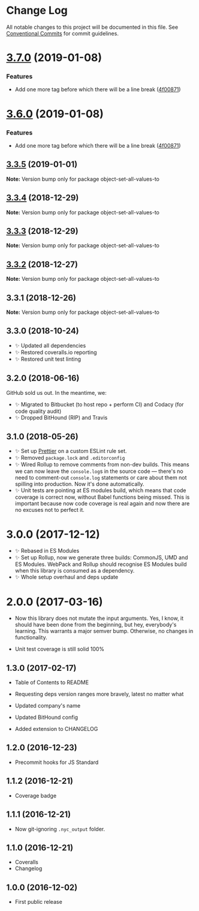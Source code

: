 # Change Log

All notable changes to this project will be documented in this file.
See [Conventional Commits](https://conventionalcommits.org) for commit guidelines.

# [3.7.0](https://bitbucket.org/codsen/codsen/src/master/packages/object-set-all-values-to/compare/object-set-all-values-to@3.3.5...object-set-all-values-to@3.7.0) (2019-01-08)

### Features

- Add one more tag before which there will be a line break ([4f00871](https://bitbucket.org/codsen/codsen/src/master/packages/object-set-all-values-to/commits/4f00871))

# [3.6.0](https://bitbucket.org/codsen/codsen/src/master/packages/object-set-all-values-to/compare/object-set-all-values-to@3.3.5...object-set-all-values-to@3.6.0) (2019-01-08)

### Features

- Add one more tag before which there will be a line break ([4f00871](https://bitbucket.org/codsen/codsen/src/master/packages/object-set-all-values-to/commits/4f00871))

## [3.3.5](https://bitbucket.org/codsen/codsen/src/master/packages/object-set-all-values-to/compare/object-set-all-values-to@3.3.4...object-set-all-values-to@3.3.5) (2019-01-01)

**Note:** Version bump only for package object-set-all-values-to

## [3.3.4](https://bitbucket.org/codsen/codsen/src/master/packages/object-set-all-values-to/compare/object-set-all-values-to@3.3.3...object-set-all-values-to@3.3.4) (2018-12-29)

**Note:** Version bump only for package object-set-all-values-to

## [3.3.3](https://bitbucket.org/codsen/codsen/src/master/packages/object-set-all-values-to/compare/object-set-all-values-to@3.3.2...object-set-all-values-to@3.3.3) (2018-12-29)

**Note:** Version bump only for package object-set-all-values-to

## [3.3.2](https://bitbucket.org/codsen/codsen/src/master/packages/object-set-all-values-to/compare/object-set-all-values-to@3.3.1...object-set-all-values-to@3.3.2) (2018-12-27)

**Note:** Version bump only for package object-set-all-values-to

## 3.3.1 (2018-12-26)

**Note:** Version bump only for package object-set-all-values-to

## 3.3.0 (2018-10-24)

- ✨ Updated all dependencies
- ✨ Restored coveralls.io reporting
- ✨ Restored unit test linting

## 3.2.0 (2018-06-16)

GitHub sold us out. In the meantime, we:

- ✨ Migrated to Bitbucket (to host repo + perform CI) and Codacy (for code quality audit)
- ✨ Dropped BitHound (RIP) and Travis

## 3.1.0 (2018-05-26)

- ✨ Set up [Prettier](https://prettier.io) on a custom ESLint rule set.
- ✨ Removed `package.lock` and `.editorconfig`
- ✨ Wired Rollup to remove comments from non-dev builds. This means we can now leave the `console.log`s in the source code — there's no need to comment-out `console.log` statements or care about them not spilling into production. Now it's done automatically.
- ✨ Unit tests are pointing at ES modules build, which means that code coverage is correct now, without Babel functions being missed. This is important because now code coverage is real again and now there are no excuses not to perfect it.

# 3.0.0 (2017-12-12)

- ✨ Rebased in ES Modules
- ✨ Set up Rollup, now we generate three builds: CommonJS, UMD and ES Modules. WebPack and Rollup should recognise ES Modules build when this library is consumed as a dependency.
- ✨ Whole setup overhaul and deps update

# 2.0.0 (2017-03-16)

- Now this library does not mutate the input arguments. Yes, I know, it should have been done from the beginning, but hey, everybody's learning. This warrants a major semver bump. Otherwise, no changes in functionality.

- Unit test coverage is still solid 100%

## 1.3.0 (2017-02-17)

- Table of Contents to README

- Requesting deps version ranges more bravely, latest no matter what
- Updated company's name
- Updated BitHound config
- Added extension to CHANGELOG

## 1.2.0 (2016-12-23)

- Precommit hooks for JS Standard

## 1.1.2 (2016-12-21)

- Coverage badge

## 1.1.1 (2016-12-21)

- Now git-ignoring `.nyc_output` folder.

## 1.1.0 (2016-12-21)

- Coveralls
- Changelog

## 1.0.0 (2016-12-02)

- First public release
